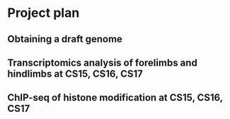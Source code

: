 # Project plan 

## Obtaining a draft genome

## Transcriptomics analysis of forelimbs and hindlimbs at CS15, CS16, CS17

## ChIP-seq of histone modification at CS15, CS16, CS17
